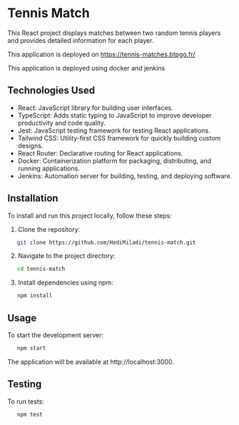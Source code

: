 # Tennis Match

This React project displays matches between two random tennis players and provides detailed information for each player.

This application is deployed on https://tennis-matches.btpgo.fr/

This application is deployed using docker and jenkins

## Technologies Used

- React: JavaScript library for building user interfaces.
- TypeScript: Adds static typing to JavaScript to improve developer productivity and code quality.
- Jest: JavaScript testing framework for testing React applications.
- Tailwind CSS: Utility-first CSS framework for quickly building custom designs.
- React Router: Declarative routing for React applications.
- Docker: Containerization platform for packaging, distributing, and running applications.
- Jenkins: Automation server for building, testing, and deploying software.

## Installation

To install and run this project locally, follow these steps:

1. Clone the repository:

```bash
   git clone https://github.com/HediMiladi/tennis-match.git
```

2. Navigate to the project directory:

```bash
   cd tennis-match
```

3. Install dependencies using npm:

```bash
   npm install
```

## Usage

To start the development server:

```bash
   npm start
```

The application will be available at http://localhost:3000.

## Testing

To run tests:

```bash
   npm test
```
